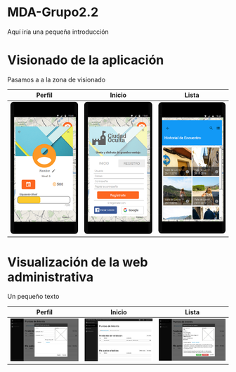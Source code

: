 # MDA-Grupo2.2
Aquí iría una pequeña introducción

# Visionado de la aplicación
Pasamos a a la zona de visionado

| Perfil | Inicio | Lista |
|--------|--------|--------|
|![Profile Screen](./screenshots/ProfileScreen_min.png) | ![Imagen](./screenshots/LoginInicioScreen_min.png) | ![Imagen](./screenshots/ListScreen_min.png) |

# Visualización de la web administrativa

Un pequeño texto

| Perfil | Inicio | Lista |
|--------|--------|--------|
|![Profile Screen](./screenshots/aniadir.png) | ![Imagen](./screenshots/panelgestion.png) | ![Imagen](./screenshots/sugerencia.png) |